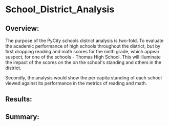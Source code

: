 # School_District_Analysis
## Overview:
  The purpose of the PyCity schools district analysis is two-fold. To evaluate the academic performance of high schools throughout the district, but by first dropping reading and   math scores for the ninth grade, which appear suspect, for one of the schools - Thomas High School. This will illuminate the impact of the scores on the on the school's standing   and others in the district.
  
  Secondly, the analysis would show the per capita standing of each school viewed against its performance in the metrics of reading and math.
  
## Results:


## Summary:
